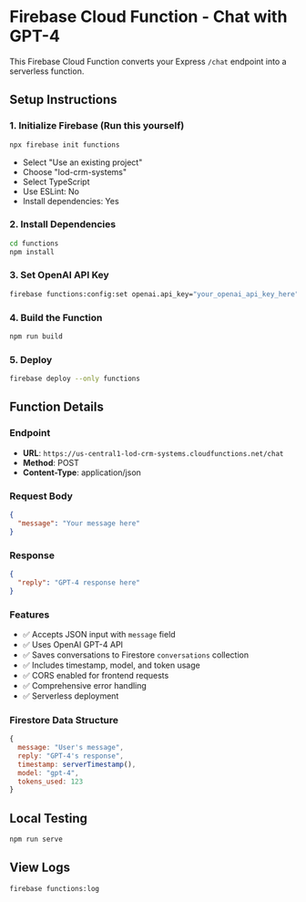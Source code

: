 # Firebase Cloud Function - Chat with GPT-4

This Firebase Cloud Function converts your Express `/chat` endpoint into a serverless function.

## Setup Instructions

### 1. Initialize Firebase (Run this yourself)
```bash
npx firebase init functions
```
- Select "Use an existing project"
- Choose "lod-crm-systems"
- Select TypeScript
- Use ESLint: No
- Install dependencies: Yes

### 2. Install Dependencies
```bash
cd functions
npm install
```

### 3. Set OpenAI API Key
```bash
firebase functions:config:set openai.api_key="your_openai_api_key_here"
```

### 4. Build the Function
```bash
npm run build
```

### 5. Deploy
```bash
firebase deploy --only functions
```

## Function Details

### Endpoint
- **URL**: `https://us-central1-lod-crm-systems.cloudfunctions.net/chat`
- **Method**: POST
- **Content-Type**: application/json

### Request Body
```json
{
  "message": "Your message here"
}
```

### Response
```json
{
  "reply": "GPT-4 response here"
}
```

### Features
- ✅ Accepts JSON input with `message` field
- ✅ Uses OpenAI GPT-4 API
- ✅ Saves conversations to Firestore `conversations` collection
- ✅ Includes timestamp, model, and token usage
- ✅ CORS enabled for frontend requests
- ✅ Comprehensive error handling
- ✅ Serverless deployment

### Firestore Data Structure
```javascript
{
  message: "User's message",
  reply: "GPT-4's response",
  timestamp: serverTimestamp(),
  model: "gpt-4",
  tokens_used: 123
}
```

## Local Testing
```bash
npm run serve
```

## View Logs
```bash
firebase functions:log
``` 